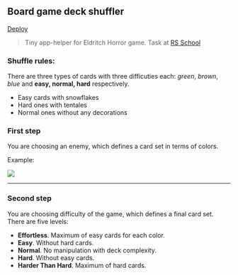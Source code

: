 ## Board game deck shuffler

[Deploy](https://wave103x.github.io/codejam-eldritch/eldritch/)

>Tiny app-helper for Eldritch Horror game. Task at [RS School](https://github.com/rolling-scopes-school)
### Shuffle rules:
There are three types of cards with three difficuties each: *green*, *brown*, *blue* and **easy, normal, hard** respectively.
- Easy cards with snowflakes
- Hard ones with tentales
- Normal ones without any decorations

### First step
You are choosing an enemy, which defines a card set in terms of colors.

Example:

![](https://user-images.githubusercontent.com/43149261/172723651-a9c7e003-96b7-44e4-944a-54ad12755fbd.png)
***
### Second step
You are choosing difficulty of the game, which defines a final card set. There are five levels:
- **Effortless**. Maximum of easy cards for each color.
- **Easy**. Without hard cards.
- **Normal**. No manipulation with deck complexity.
- **Hard**. Without easy cards.
- **Harder Than Hard**. Maximum of hard cards.
